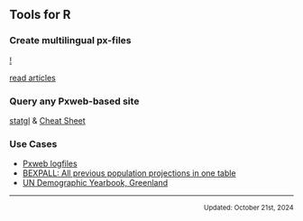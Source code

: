 ## Tools for R

### Create multilingual px-files

[!](https://stat.gl/pxmake/pxmakelogo.png)

[read articles](https://statisticsgreenland.github.io/pxmake/)

### Query any Pxweb-based site
[statgl](https://github.com/StatisticsGreenland/statgl) & [Cheat Sheet](https://stat.gl/pxmake/2023_11_06_statgl_pres.html)

### Use Cases
- [Pxweb logfiles](https://stat.gl/pxmake/log2px.html)
- [BEXPALL: All previous population projections in one table](https://stat.gl/pxmake/combine2bexpall.html)
- [UN Demographic Yearbook, Greenland](https://stat.gl/pxmake/UNDemYear_PE_all.html)

<hr>

<p align="right"><small>Updated: October 21st, 2024</small></p>
